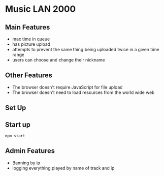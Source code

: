 Music LAN 2000
==============

Main Features
--------------
* max time in queue
* has picture upload
* attempts to prevent the same thing being uploaded twice in a given time range
* users can choose and change their nickname

Other Features
--------------

* The browser doesn't require JavaScript for file upload
* The browser doesn't need to load resources from the world wide web

Set Up
------


Start up
--------

```
npm start
```

Admin Features
--------------

* Banning by ip
* logging everything played by name of track and ip